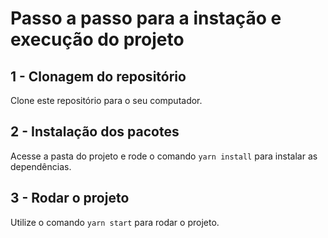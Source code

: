 # Passo a passo para a instação e execução do projeto

## 1 - Clonagem do repositório

Clone este repositório para o seu computador.

## 2 - Instalação dos pacotes

Acesse a pasta do projeto e rode o comando `yarn install` para instalar as dependências.

## 3 - Rodar o projeto

Utilize o comando `yarn start` para rodar o projeto.